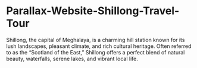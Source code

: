 # Parallax-Website-Shillong-Travel-Tour
Shillong, the capital of Meghalaya, is a charming hill station known for its lush landscapes, pleasant climate, and rich cultural heritage. Often referred to as the “Scotland of the East,” Shillong offers a perfect blend of natural beauty, waterfalls, serene lakes, and vibrant local life.
